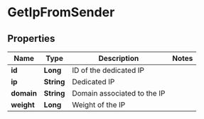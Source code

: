 
# GetIpFromSender

## Properties
Name | Type | Description | Notes
------------ | ------------- | ------------- | -------------
**id** | **Long** | ID of the dedicated IP | 
**ip** | **String** | Dedicated IP | 
**domain** | **String** | Domain associated to the IP | 
**weight** | **Long** | Weight of the IP | 



